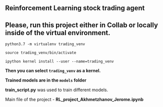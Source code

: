 ## Reinforcement Learning stock trading agent

## Please, run this project either in Collab or locally inside of the virtual environment.

```python3.7 -m virtualenv trading_venv```

```source trading_venv/bin/activate```

```ipython kernel install --user --name=trading_venv```

**Then you can select `trading_venv` as a kernel.**

**Trained models are in the `models` folder**

**train_script.py** was used to train different models.

Main file of the project - **RL_project_Akhmetzhanov_Jerome.ipynb**